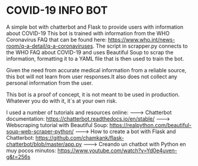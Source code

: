 # COVID-19 INFO BOT

A simple bot with chatterbot and Flask to provide users with information about COVID-19
This bot is trained with information from the WHO Coronavirus FAQ that can be found here: https://www.who.int/news-room/q-a-detail/q-a-coronaviruses. The script in scrapper.py connects to the WHO FAQ about COVID-19 and uses Beautiful Soup to scrap the information, formatting it to a YAML file that is then used to train the bot.

Given the need from accurate medical information from a reliable source, this bot will not learn from user responses.It also does not collect any personal information from the user.

This bot is a proof of concept, it is not meant to be used in production. Whatever you do with it, it´s at your own risk.

I used a number of tutorials and resources online:
---> Chatterbot documentation: https://chatterbot.readthedocs.io/en/stable/
---> Webscraping tutorial with Beautiful Soup: https://realpython.com/beautiful-soup-web-scraper-python/
---> How to create a bot with Flask and Chatterbot: https://github.com/chamkank/flask-chatterbot/blob/master/app.py
---> Creando un chatbot with Python en muy pocos minutos: https://www.youtube.com/watch?v=Yd0e4uven-g&t=256s
